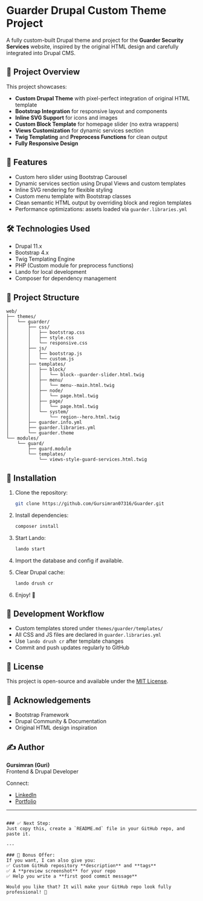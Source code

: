 
# Guarder Drupal Custom Theme Project

A fully custom-built Drupal theme and project for the **Guarder Security Services** website, inspired by the original HTML design and carefully integrated into Drupal CMS.

## 🚀 Project Overview

This project showcases:
- **Custom Drupal Theme** with pixel-perfect integration of original HTML template
- **Bootstrap Integration** for responsive layout and components
- **Inline SVG Support** for icons and images
- **Custom Block Template** for homepage slider (no extra wrappers)
- **Views Customization** for dynamic services section
- **Twig Templating** and **Preprocess Functions** for clean output
- **Fully Responsive Design**

## 🎨 Features

- Custom hero slider using Bootstrap Carousel
- Dynamic services section using Drupal Views and custom templates
- Inline SVG rendering for flexible styling
- Custom menu template with Bootstrap classes
- Clean semantic HTML output by overriding block and region templates
- Performance optimizations: assets loaded via `guarder.libraries.yml`

## 🛠️ Technologies Used

- Drupal 11.x
- Bootstrap 4.x
- Twig Templating Engine
- PHP (Custom module for preprocess functions)
- Lando for local development
- Composer for dependency management

## 🧩 Project Structure

```
web/
├── themes/
│   └── guarder/
│       ├── css/
│       │   ├── bootstrap.css
│       │   ├── style.css
│       │   └── responsive.css
│       ├── js/
│       │   ├── bootstrap.js
│       │   └── custom.js
│       ├── templates/
│       │   ├── block/
│       │   │   └── block--guarder-slider.html.twig
│       │   ├── menu/
│       │   │   └── menu--main.html.twig
│       │   ├── node/
│       │   │   └── page.html.twig
│       │   ├── page/
│       │   │   └── page.html.twig
│       │   └── system/
│       │       └── region--hero.html.twig
│       ├── guarder.info.yml
│       ├── guarder.libraries.yml
│       └── guarder.theme
└── modules/
    └── guard/
        ├── guard.module
        └── templates/
            └── views-style-guard-services.html.twig
```

## 🧩 Installation

1. Clone the repository:
   ```bash
   git clone https://github.com/Gursimran07316/Guarder.git
   ```

2. Install dependencies:
   ```bash
   composer install
   ```

3. Start Lando:
   ```bash
   lando start
   ```

4. Import the database and config if available.

5. Clear Drupal cache:
   ```bash
   lando drush cr
   ```

6. Enjoy! 🚀

## 🧩 Development Workflow

- Custom templates stored under `themes/guarder/templates/`
- All CSS and JS files are declared in `guarder.libraries.yml`
- Use `lando drush cr` after template changes
- Commit and push updates regularly to GitHub

## 📖 License

This project is open-source and available under the [MIT License](LICENSE).

## 🙌 Acknowledgements

- Bootstrap Framework
- Drupal Community & Documentation
- Original HTML design inspiration

## ✍️ Author

**Gursimran (Guri)**  
Frontend & Drupal Developer

Connect:
- [LinkedIn](https://linkedin.com/in/webguri)
- [Portfolio](https://gursimrankhela.com/)

---

```

### ✅ Next Step:
Just copy this, create a `README.md` file in your GitHub repo, and paste it.

---

### 🚀 Bonus Offer:
If you want, I can also give you:
✅ Custom GitHub repository **description** and **tags**  
✅ A **preview screenshot** for your repo  
✅ Help you write a **first good commit message**

Would you like that? It will make your GitHub repo look fully professional! 🚀

